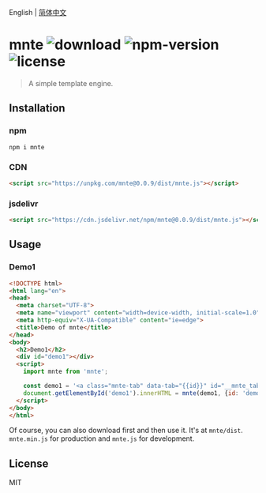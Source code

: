 English | [简体中文](./README.zh-CN.md)

# mnte ![download](https://img.shields.io/npm/dt/mnte.svg) ![npm-version](https://img.shields.io/npm/v/mnte.svg) ![license](https://img.shields.io/npm/l/mnte.svg)

> A simple template engine.

## Installation

### npm

``` shell
npm i mnte
```

### CDN

``` html
<script src="https://unpkg.com/mnte@0.0.9/dist/mnte.js"></script>
```

### jsdelivr

``` html
<script src="https://cdn.jsdelivr.net/npm/mnte@0.0.9/dist/mnte.js"></script>
```

## Usage

### Demo1

``` html
<!DOCTYPE html>
<html lang="en">
<head>
  <meta charset="UTF-8">
  <meta name="viewport" content="width=device-width, initial-scale=1.0">
  <meta http-equiv="X-UA-Compatible" content="ie=edge">
  <title>Demo of mnte</title>
</head>
<body>
  <h2>Demo1</h2>
  <div id="demo1"></div>
  <script>
    import mnte from 'mnte';

    const demo1 = '<a class="mnte-tab" data-tab="{{id}}" id="__mnte_tab_{{id}}">{{name}}</a>';
    document.getElementById('demo1').innerHTML = mnte(demo1, {id: 'demo1', name: 'This is Demo1!'});
  </script>
</body>
</html>
```

Of course, you can also download first and then use it. It's at `mnte/dist`. `mnte.min.js` for production and `mnte.js` for development.

## License
MIT